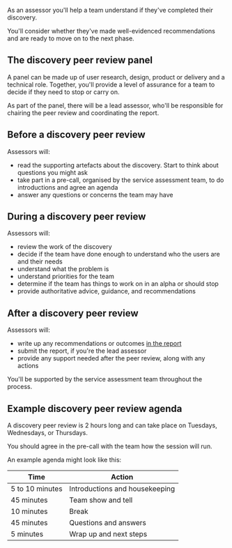 As an assessor you'll help a team understand if they've completed their discovery.

You'll consider whether they've made well-evidenced recommendations and are ready to move on to the next phase.

## The discovery peer review panel

A panel can be made up of user research, design, product or delivery and a technical role. Together, you'll provide a level of assurance for a team to decide if they need to stop or carry on.

As part of the panel, there will be a lead assessor, who'll be responsible for chairing the peer review and coordinating the report.

## Before a discovery peer review

Assessors will:

- read the supporting artefacts about the discovery. Start to think about questions you might ask
- take part in a pre-call, organised by the service assessment team, to do introductions and agree an agenda
- answer any questions or concerns the team may have

## During a discovery peer review

Assessors will:

- review the work of the discovery
- decide if the team have done enough to understand who the users are and their needs
- understand what the problem is
- understand priorities for the team
- determine if the team has things to work on in an alpha or should stop
- provide authoritative advice, guidance, and recommendations

## After a discovery peer review

Assessors will:

- write up any recommendations or outcomes [in the report](/service-assurance/complete-discovery-peer-review-report)
- submit the report, if you're the lead assessor
- provide any support needed after the peer review, along with any actions

You'll be supported by the service assessment team throughout the process.

## Example discovery peer review agenda

A discovery peer review is 2 hours long and can take place on Tuesdays, Wednesdays, or Thursdays.

You should agree in the pre-call with the team how the session will run. 

An example agenda might look like this:

| Time             | Action                     |
|------------------|----------------------------|
| 5 to 10 minutes  | Introductions and housekeeping |
| 45 minutes       | Team show and tell         |
| 10 minutes       | Break                      |
| 45 minutes       | Questions and answers       |
| 5 minutes        | Wrap up and next steps      |


